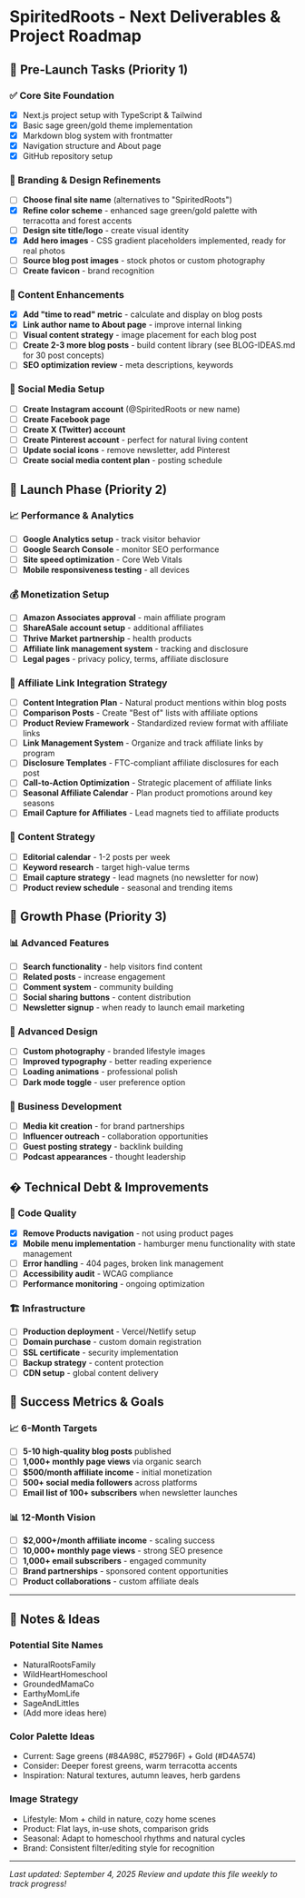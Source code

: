 # SpiritedRoots - Next Deliverables & Project Roadmap

## 🚀 Pre-Launch Tasks (Priority 1)

### ✅ Core Site Foundation
- [x] Next.js project setup with TypeScript & Tailwind
- [x] Basic sage green/gold theme implementation
- [x] Markdown blog system with frontmatter
- [x] Navigation structure and About page
- [x] GitHub repository setup

### 🎨 Branding & Design Refinements
- [ ] **Choose final site name** (alternatives to "SpiritedRoots")
- [x] **Refine color scheme** - enhanced sage green/gold palette with terracotta and forest accents
- [ ] **Design site title/logo** - create visual identity
- [x] **Add hero images** - CSS gradient placeholders implemented, ready for real photos
- [ ] **Source blog post images** - stock photos or custom photography
- [ ] **Create favicon** - brand recognition

### 📝 Content Enhancements  
- [x] **Add "time to read" metric** - calculate and display on blog posts
- [x] **Link author name to About page** - improve internal linking
- [ ] **Visual content strategy** - image placement for each blog post
- [ ] **Create 2-3 more blog posts** - build content library (see BLOG-IDEAS.md for 30 post concepts)
- [ ] **SEO optimization review** - meta descriptions, keywords

### 🔗 Social Media Setup
- [ ] **Create Instagram account** (@SpiritedRoots or new name)
- [ ] **Create Facebook page** 
- [ ] **Create X (Twitter) account**
- [ ] **Create Pinterest account** - perfect for natural living content
- [ ] **Update social icons** - remove newsletter, add Pinterest
- [ ] **Create social media content plan** - posting schedule

## 🌱 Launch Phase (Priority 2)

### 📈 Performance & Analytics
- [ ] **Google Analytics setup** - track visitor behavior
- [ ] **Google Search Console** - monitor SEO performance
- [ ] **Site speed optimization** - Core Web Vitals
- [ ] **Mobile responsiveness testing** - all devices

### 💰 Monetization Setup
- [ ] **Amazon Associates approval** - main affiliate program
- [ ] **ShareASale account setup** - additional affiliates
- [ ] **Thrive Market partnership** - health products
- [ ] **Affiliate link management system** - tracking and disclosure
- [ ] **Legal pages** - privacy policy, terms, affiliate disclosure

### 🔗 Affiliate Link Integration Strategy
- [ ] **Content Integration Plan** - Natural product mentions within blog posts
- [ ] **Comparison Posts** - Create "Best of" lists with affiliate options
- [ ] **Product Review Framework** - Standardized review format with affiliate links
- [ ] **Link Management System** - Organize and track affiliate links by program
- [ ] **Disclosure Templates** - FTC-compliant affiliate disclosures for each post
- [ ] **Call-to-Action Optimization** - Strategic placement of affiliate links
- [ ] **Seasonal Affiliate Calendar** - Plan product promotions around key seasons
- [ ] **Email Capture for Affiliates** - Lead magnets tied to affiliate products

### 🎯 Content Strategy
- [ ] **Editorial calendar** - 1-2 posts per week
- [ ] **Keyword research** - target high-value terms
- [ ] **Email capture strategy** - lead magnets (no newsletter for now)
- [ ] **Product review schedule** - seasonal and trending items

## 🚀 Growth Phase (Priority 3)

### 📊 Advanced Features
- [ ] **Search functionality** - help visitors find content
- [ ] **Related posts** - increase engagement
- [ ] **Comment system** - community building
- [ ] **Social sharing buttons** - content distribution
- [ ] **Newsletter signup** - when ready to launch email marketing

### 🎨 Advanced Design
- [ ] **Custom photography** - branded lifestyle images
- [ ] **Improved typography** - better reading experience
- [ ] **Loading animations** - professional polish
- [ ] **Dark mode toggle** - user preference option

### 💼 Business Development
- [ ] **Media kit creation** - for brand partnerships
- [ ] **Influencer outreach** - collaboration opportunities
- [ ] **Guest posting strategy** - backlink building
- [ ] **Podcast appearances** - thought leadership

## � Technical Debt & Improvements

### 🔧 Code Quality
- [x] **Remove Products navigation** - not using product pages
- [x] **Mobile menu implementation** - hamburger menu functionality with state management
- [ ] **Error handling** - 404 pages, broken link management
- [ ] **Accessibility audit** - WCAG compliance
- [ ] **Performance monitoring** - ongoing optimization

### 🏗️ Infrastructure
- [ ] **Production deployment** - Vercel/Netlify setup
- [ ] **Domain purchase** - custom domain registration
- [ ] **SSL certificate** - security implementation
- [ ] **Backup strategy** - content protection
- [ ] **CDN setup** - global content delivery

## 🎯 Success Metrics & Goals

### 📈 6-Month Targets
- [ ] **5-10 high-quality blog posts** published
- [ ] **1,000+ monthly page views** via organic search
- [ ] **$500/month affiliate income** - initial monetization
- [ ] **500+ social media followers** across platforms
- [ ] **Email list of 100+ subscribers** when newsletter launches

### 📊 12-Month Vision
- [ ] **$2,000+/month affiliate income** - scaling success
- [ ] **10,000+ monthly page views** - strong SEO presence
- [ ] **1,000+ email subscribers** - engaged community
- [ ] **Brand partnerships** - sponsored content opportunities
- [ ] **Product collaborations** - custom affiliate deals

---

## 📝 Notes & Ideas

### Potential Site Names
- NaturalRootsFamily
- WildHeartHomeschool  
- GroundedMamaCo
- EarthyMomLife
- SageAndLittles
- (Add more ideas here)

### Color Palette Ideas
- Current: Sage greens (#84A98C, #52796F) + Gold (#D4A574)
- Consider: Deeper forest greens, warm terracotta accents
- Inspiration: Natural textures, autumn leaves, herb gardens

### Image Strategy
- Lifestyle: Mom + child in nature, cozy home scenes
- Product: Flat lays, in-use shots, comparison grids
- Seasonal: Adapt to homeschool rhythms and natural cycles
- Brand: Consistent filter/editing style for recognition

---

*Last updated: September 4, 2025*
*Review and update this file weekly to track progress!*
